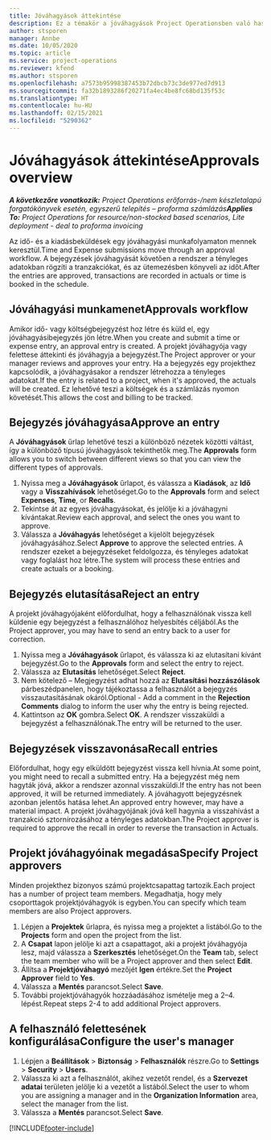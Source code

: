 ```yaml
---
title: Jóváhagyások áttekintése
description: Ez a témakör a jóváhagyások Project Operationsben való használatáról nyújt tájékoztatást.
author: stsporen
manager: Annbe
ms.date: 10/05/2020
ms.topic: article
ms.service: project-operations
ms.reviewer: kfend
ms.author: stsporen
ms.openlocfilehash: a7573b95998387453b72dbcb73c3de977ed7d913
ms.sourcegitcommit: fa32b1893286f20271fa4ec4be8fc68bd135f53c
ms.translationtype: HT
ms.contentlocale: hu-HU
ms.lasthandoff: 02/15/2021
ms.locfileid: "5290362"
---
```

# <a name="approvals-overview"></a><span data-ttu-id="17bee-103">Jóváhagyások áttekintése</span><span class="sxs-lookup"><span data-stu-id="17bee-103">Approvals overview</span></span>

<span data-ttu-id="17bee-104">_**A következőre vonatkozik:** Project Operations erőforrás-/nem készletalapú forgatókönyvek esetén, egyszerű telepítés – proforma számlázás_</span><span class="sxs-lookup"><span data-stu-id="17bee-104">_**Applies To:** Project Operations for resource/non-stocked based scenarios, Lite deployment - deal to proforma invoicing_</span></span>

<span data-ttu-id="17bee-105">Az idő- és a kiadásbeküldések egy jóváhagyási munkafolyamaton mennek keresztül.</span><span class="sxs-lookup"><span data-stu-id="17bee-105">Time and Expense submissions move through an approval workflow.</span></span> <span data-ttu-id="17bee-106">A bejegyzések jóváhagyását követően a rendszer a tényleges adatokban rögzíti a tranzakciókat, és az ütemezésben könyveli az időt.</span><span class="sxs-lookup"><span data-stu-id="17bee-106">After the entries are approved, transactions are recorded in actuals or time is booked in the schedule.</span></span>

## <a name="approvals-workflow"></a><span data-ttu-id="17bee-107">Jóváhagyási munkamenet</span><span class="sxs-lookup"><span data-stu-id="17bee-107">Approvals workflow</span></span>
<span data-ttu-id="17bee-108">Amikor idő- vagy költségbejegyzést hoz létre és küld el, egy jóváhagyásibejegyzés jön létre.</span><span class="sxs-lookup"><span data-stu-id="17bee-108">When you create and submit a time or expense entry, an approval entry is created.</span></span> <span data-ttu-id="17bee-109">A projekt jóváhagyója vagy felettese áttekinti és jóváhagyja a bejegyzést.</span><span class="sxs-lookup"><span data-stu-id="17bee-109">The Project approver or your manager reviews and approves your entry.</span></span> <span data-ttu-id="17bee-110">Ha a bejegyzés egy projekthez kapcsolódik, a jóváhagyásakor a rendszer létrehozza a tényleges adatokat.</span><span class="sxs-lookup"><span data-stu-id="17bee-110">If the entry is related to a project, when it's approved, the actuals will be created.</span></span> <span data-ttu-id="17bee-111">Ez lehetővé teszi a költségek és a számlázás nyomon követését.</span><span class="sxs-lookup"><span data-stu-id="17bee-111">This allows the cost and billing to be tracked.</span></span> 

## <a name="approve-an-entry"></a><span data-ttu-id="17bee-112">Bejegyzés jóváhagyása</span><span class="sxs-lookup"><span data-stu-id="17bee-112">Approve an entry</span></span>
<span data-ttu-id="17bee-113">A **Jóváhagyások** űrlap lehetővé teszi a különböző nézetek közötti váltást, így a különböző típusú jóváhagyások tekinthetők meg.</span><span class="sxs-lookup"><span data-stu-id="17bee-113">The **Approvals** form allows you to switch between different views so that you can view the different types of approvals.</span></span>
  
1. <span data-ttu-id="17bee-114">Nyissa meg a **Jóváhagyások** űrlapot, és válassza a **Kiadások**, az **Idő** vagy a **Visszahívások** lehetőséget.</span><span class="sxs-lookup"><span data-stu-id="17bee-114">Go to the **Approvals** form and select **Expenses**, **Time**, or **Recalls**.</span></span>
2. <span data-ttu-id="17bee-115">Tekintse át az egyes jóváhagyásokat, és jelölje ki a jóváhagyni kívántakat.</span><span class="sxs-lookup"><span data-stu-id="17bee-115">Review each approval, and select the ones you want to approve.</span></span>
3. <span data-ttu-id="17bee-116">Válassza a **Jóváhagyás** lehetőséget a kijelölt bejegyzések jóváhagyásához.</span><span class="sxs-lookup"><span data-stu-id="17bee-116">Select **Approve** to approve the selected entries.</span></span>
<span data-ttu-id="17bee-117">A rendszer ezeket a bejegyzéseket feldolgozza, és tényleges adatokat vagy foglalást hoz létre.</span><span class="sxs-lookup"><span data-stu-id="17bee-117">The system will process these entries and create actuals or a booking.</span></span>

## <a name="reject-an-entry"></a><span data-ttu-id="17bee-118">Bejegyzés elutasítása</span><span class="sxs-lookup"><span data-stu-id="17bee-118">Reject an entry</span></span>
<span data-ttu-id="17bee-119">A projekt jóváhagyójaként előfordulhat, hogy a felhasználónak vissza kell küldenie egy bejegyzést a felhasználóhoz helyesbítés céljából.</span><span class="sxs-lookup"><span data-stu-id="17bee-119">As the Project approver, you may have to send an entry back to a user for correction.</span></span>
  
1. <span data-ttu-id="17bee-120">Nyissa meg a **Jóváhagyások** űrlapot, és válassza ki az elutasítani kívánt bejegyzést.</span><span class="sxs-lookup"><span data-stu-id="17bee-120">Go to the **Approvals** form and select the entry to reject.</span></span> 
2. <span data-ttu-id="17bee-121">Válassza az **Elutasítás** lehetőséget.</span><span class="sxs-lookup"><span data-stu-id="17bee-121">Select **Reject**.</span></span>
3. <span data-ttu-id="17bee-122">Nem kötelező – Megjegyzést adhat hozzá az **Elutasítási hozzászólások** párbeszédpanelen, hogy tájékoztassa a felhasználót a bejegyzés visszautasításának okáról.</span><span class="sxs-lookup"><span data-stu-id="17bee-122">Optional - Add a comment in the **Rejection Comments** dialog to inform the user why the entry is being rejected.</span></span>
4. <span data-ttu-id="17bee-123">Kattintson az **OK** gombra.</span><span class="sxs-lookup"><span data-stu-id="17bee-123">Select **OK**.</span></span> <span data-ttu-id="17bee-124">A rendszer visszaküldi a bejegyzést a felhasználónak.</span><span class="sxs-lookup"><span data-stu-id="17bee-124">The entry will be returned to the user.</span></span>
  
## <a name="recall-entries"></a><span data-ttu-id="17bee-125">Bejegyzések visszavonása</span><span class="sxs-lookup"><span data-stu-id="17bee-125">Recall entries</span></span>
<span data-ttu-id="17bee-126">Előfordulhat, hogy egy elküldött bejegyzést vissza kell hívnia.</span><span class="sxs-lookup"><span data-stu-id="17bee-126">At some point, you might need to recall a submitted entry.</span></span> <span data-ttu-id="17bee-127">Ha a bejegyzést még nem hagyták jóvá, akkor a rendszer azonnal visszaküldi.</span><span class="sxs-lookup"><span data-stu-id="17bee-127">If the entry has not been approved, it will be returned immediately.</span></span> <span data-ttu-id="17bee-128">A jóváhagyott bejegyzésnek azonban jelentős hatása lehet.</span><span class="sxs-lookup"><span data-stu-id="17bee-128">An approved entry however, may have a material impact.</span></span> <span data-ttu-id="17bee-129">A projekt jóváhagyójának jóvá kell hagynia a visszahívást a tranzakció sztornírozásához a tényleges adatokban.</span><span class="sxs-lookup"><span data-stu-id="17bee-129">The Project approver is required to approve the recall in order to reverse the transaction in Actuals.</span></span>

## <a name="specify-project-approvers"></a><span data-ttu-id="17bee-130">Projekt jóváhagyóinak megadása</span><span class="sxs-lookup"><span data-stu-id="17bee-130">Specify Project approvers</span></span>
<span data-ttu-id="17bee-131">Minden projekthez bizonyos számú projektcsapattag tartozik.</span><span class="sxs-lookup"><span data-stu-id="17bee-131">Each project has a number of project team members.</span></span> <span data-ttu-id="17bee-132">Megadhatja, hogy mely csoporttagok projektjóváhagyók is egyben.</span><span class="sxs-lookup"><span data-stu-id="17bee-132">You can specify which team members are also Project approvers.</span></span>

1. <span data-ttu-id="17bee-133">Lépjen a **Projektek** űrlapra, és nyissa meg a projektet a listából.</span><span class="sxs-lookup"><span data-stu-id="17bee-133">Go to the **Projects** form and open the project from the list.</span></span>
2. <span data-ttu-id="17bee-134">A **Csapat** lapon jelölje ki azt a csapattagot, aki a projekt jóváhagyója lesz, majd válassza a **Szerkesztés** lehetőséget.</span><span class="sxs-lookup"><span data-stu-id="17bee-134">On the **Team** tab, select the team member who will be a Project approver and then select **Edit**.</span></span>
3. <span data-ttu-id="17bee-135">Állítsa a **Projektjóváhagyó** mezőjét **Igen** értékre.</span><span class="sxs-lookup"><span data-stu-id="17bee-135">Set the **Project Approver** field to **Yes**.</span></span>
4. <span data-ttu-id="17bee-136">Válassza a **Mentés** parancsot.</span><span class="sxs-lookup"><span data-stu-id="17bee-136">Select **Save**.</span></span>
5. <span data-ttu-id="17bee-137">További projektjóváhagyók hozzáadásához ismételje meg a 2–4. lépést.</span><span class="sxs-lookup"><span data-stu-id="17bee-137">Repeat steps 2-4 to add additional Project approvers.</span></span>

## <a name="configure-the-users-manager"></a><span data-ttu-id="17bee-138">A felhasználó felettesének konfigurálása</span><span class="sxs-lookup"><span data-stu-id="17bee-138">Configure the user's manager</span></span>

1. <span data-ttu-id="17bee-139">Lépjen a **Beállítások** > **Biztonság** > **Felhasználók** részre.</span><span class="sxs-lookup"><span data-stu-id="17bee-139">Go to **Settings** > **Security** > **Users**.</span></span>
2. <span data-ttu-id="17bee-140">Válassza ki azt a felhasználót, akihez vezetőt rendel, és a **Szervezet adatai** területen jelölje ki a vezetőt a listából.</span><span class="sxs-lookup"><span data-stu-id="17bee-140">Select the user to whom you are assigning a manager and in the **Organization Information** area, select the manager from the list.</span></span> 
3. <span data-ttu-id="17bee-141">Válassza a **Mentés** parancsot.</span><span class="sxs-lookup"><span data-stu-id="17bee-141">Select **Save**.</span></span>




[!INCLUDE[footer-include](../includes/footer-banner.md)]